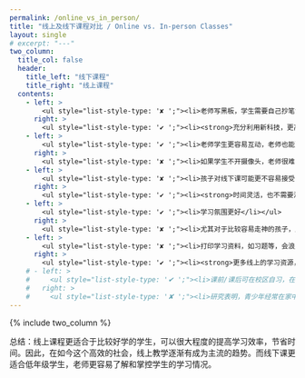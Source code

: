 ```yaml
---
permalink: /online_vs_in_person/
title: "线上及线下课程对比 / Online vs. In-person Classes"
layout: single
# excerpt: "---"
two_column:
  title_col: false
  header:
    title_left: "线下课程"
    title_right: "线上课程"
  contents:
    - left: >
        <ul style="list-style-type: '✘ ';"><li>老师写黑板，学生需要自己抄笔记，影响听课的关注度</li></ul>
      right: >
        <ul style="list-style-type: '✔ ';"><li><strong>充分利用新科技，更高效</strong></li></ul>
    - left: >
        <ul style="list-style-type: '✔ ';"><li>老师学生更容易互动，老师也能更好掌控课程的进展</li></ul>
      right: >
        <ul style="list-style-type: '✘ ';"><li>如果学生不开摄像头，老师很难了解学生状态</li></ul>
    - left: >
        <ul style="list-style-type: '✘ ';"><li>孩子对线下课可能更不容易接受（时间成本高）</li></ul>
      right: >
        <ul style="list-style-type: '✔ ';"><li><strong>时间灵活，也不需要浪费时间在路上，对孩子来说，时间成本更低，易接受</strong></li></ul>
    - left: >
        <ul style="list-style-type: '✔ ';"><li>学习氛围更好</li></ul>
      right: >
        <ul style="list-style-type: '✘ ';"><li>尤其对于比较容易走神的孩子，比较容易开小差</li></ul>
    - left: >
        <ul style="list-style-type: '✘ ';"><li>打印学习资料，如习题等，会浪费时间和纸张资源</li></ul>
      right: >
        <ul style="list-style-type: '✔ ';"><li><strong>更多线上的学习资源，老师也更容易分享</strong></li></ul>
    # - left: >
    #     <ul style="list-style-type: '✔ ';"><li>课前/课后可在校区自习，在良好的学习氛围中提高学习效率</li></ul>
    #   right: >
    #     <ul style="list-style-type: '✘ ';"><li>研究表明，青少年经常在家中不出门，不利于身心健康</li></ul>
---
```


{% include two_column %}

总结：线上课程更适合于比较好学的学生，可以很大程度的提高学习效率，节省时间。因此，在如今这个高效的社会，线上教学逐渐有成为主流的趋势。而线下课更适合低年级学生，老师更容易了解和掌控学生的学习情况。